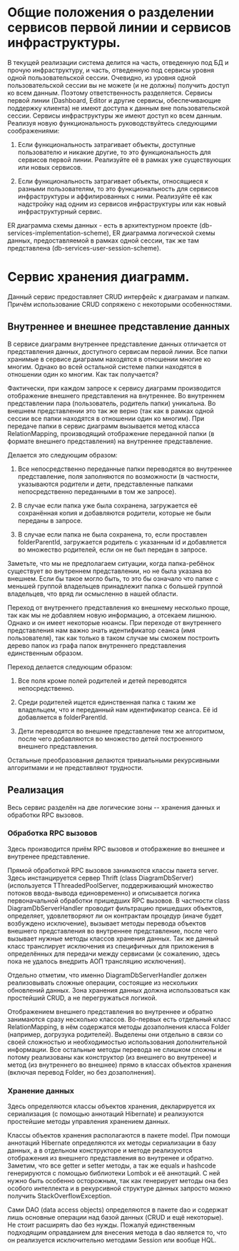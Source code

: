 # Общие положения о разделении сервисов первой линии и сервисов инфраструктуры.

В текущей реализации система делится на часть, отведенную под БД и прочую инфраструктуру, и часть, отведенную под сервисы уровня одной пользовательской сессии.
Очевидно, из уровня одной пользовательской сессии вы не можете (и не должны) получить доступ ко всем данным. Поэтому ответственность разделяется. Сервисы
первой линии (Dashboard, Editor и другие сервисы, обеспечивающие поддержку клиента) не имеют доступа к данным вне пользовательской сессии.
Cервисы инфраструктуры же имеют доступ ко всем данным. Реализуя новую функциональность руководствуйтесь следующими соображениями:

1. Если функциональность затрагивает объекты, доступные пользователю и никакие другие, то это функциональность для сервисов первой линии. Реализуйте её в рамках уже 
существующих или новых сервисов.

2. Если функциональность затрагивает объекты, относящиеся к разными пользователям, то это функциональность для сервисов инфраструктуры и аффилированных с ними. Реализуйте
её как надстройку над одним из сервисов инфраструктуры или как новый инфраструктурный сервис.

ER диаграмма схемы данных - есть в архитектурном проекте (db-services-implementation-scheme), ER диаграмма логической схемы данных, предоставляемой в рамках одной
сессии, так же там представлена (db-services-user-session-scheme).

# Сервис хранения диаграмм.

Данный сервис предоставляет CRUD интерфейс к диаграмам и папкам. Причём использование CRUD сопряжено с некоторыми особенностями.

## Внутреннее и внешнее представление данных

В сервисе диаграмм внутреннее представление данных отличается от представления данных, доступного сервисам первой линии. Все папки хранимые в сервисе диаграмм
находятся в отношении многие ко многим. Однако во всей остальной системе папки находятся в отношении один ко многим. Как так получается? 

Фактически, при каждом запросе к сервису диаграмм производится отображение внешнего представления на внутреннее. Во внутреннем представлении пара (пользователь, 
родитель папки) уникальна. Во внешнем представлении это так же верно (так как в рамках одной сессии все папки находятся в отношении один ко многим). При передаче
папки в сервис диаграмм вызывается метод класса RelationMapping, производящий отображение переданной папки (в формате внешнего представления) на внутреннее представление.

Делается это следующим образом:

1. Все непосредственно переданные папки переводятся во внутреннее представление, поля заполняются по возможности (в частности, указываются родители и дети, представленные
папками непосредственно переданными в том же запросе).

2. В случае если папка уже была сохранена, загружается её сохранённая копия и добавляются родители, которые не были переданы в запросе.

3. В случае если папка не была сохранена, то, если проставлен folderParentId, загружается родитель с указанным id и добавляется во множество родителей, если он не был передан в запросе.

Заметьте, что мы не предполагаем ситуации, когда папка-ребёнок существует во внутреннем представлении, но не была указана во внешнем. Если бы такое могло быть, то
это бы означало что папке с меньшей группой владельцев принадлежит папка с большей группой владельцев, что вряд ли осмысленно в нашей области.

Переход от внутреннего представления ко внешнему несколько проще, так как мы не добавляем новую информацию, а отсекаем лишнюю. Однако и он имеет некоторые нюансы. При переходе
от внутреннего представления нам важно знать идентификатор сеанса (имя пользователя), так как только в таком случае мы сможем построить дерево папок из графа папок внутреннего
представления единственным образом.

Переход делается следующим образом:

1. Все поля кроме полей родителей и детей переводятся непосредственно.

2. Среди родителей ищется единственная папка с таким же владельцем, что и переданный нам идентификатор сеанса. Её id добавляется в folderParentId.

3. Дети переводятся во внешнее представление тем же алгоритмом, после чего добавляются во множество детей построенного внешнего представления.

Остальные преобразования делаются тривиальными рекурсивными алгоритмами и не представляют трудности.

## Реализация

Весь сервис разделён на две логические зоны -- хранения данных и обработки RPC вызовов.

### Обработка RPC вызовов

Здесь производится приём RPC вызовов и отображение во внешнее и внутренее представление.

Прямой обработкой RPC вызовов занимаются классы пакета server. Здесь инстанцируется сервер Thrift (class DiagramDbServer) (используется TThreadedPoolServer, поддерживающий множество
потоков ввода-вывода единовременно) и описывается логика первоначальной обработки пришедших RPC вызовов. В частности class DiagramDbServerHandler проводит фильтрацию пришедших объектов,
определяет, удовлетворяют ли он контрактам процедур (иначе будет возбуждено исключение), вызывает методы перевода объектов внешнего представления во внутреннее представление, после
чего вызывает нужные методы классов хранения данных. Так же данный класс транслирует исключения из специфичных для приложения в определённых для передачи между сервисами (к сожалению, 
здесь пока не удалось внедрить АОП трансляцию исключения).

Отдельно отметим, что именно DiagramDbServerHandler должен реализовывать сложные операции, состоящие из нескольких обновлений данных. Зона хранения данных должна использоваться как 
простейший CRUD, а не перегружаться логикой.

Отображением внешнего представления во внутреннее и обратно занимаются сразу несколько классов. Во-первых есть отдельный класс RelationMapping, в нём содержатся методы дозаполнения класса
Folder (например, догрузука родителей). Выделены они отдельно в связи со своей сложностью и необходимостью использования дополнительной информации. Все остальные методы перевода не слишком 
сложны и потому реализованы как конструктор (из внешнего во внутренее) и метод (из внутреннего во внешнее) прямо в классах объектов хранения (включая перевод Folder, но без дозаполнения).

### Хранение данных

Здесь определяются классы объектов хранения, декларируется их сериализация (с помощью аннотаций Hibernate) и реализуются простейшие методы управления хранением данных.

Классы объектов хранения располагаются в пакете model. При помощи аннотаций Hibernate определяются их методы сериализации в базу данных, а в отдельном конструкторе и методе реализуются
отображения из внешнего представления во внутренее и обратно. Заметим, что все getter и setter методы, а так же equals и hashcode генерируются с помощью библиотеки Lombok и её аннотаций.
С ней нужно быть особенно осторожным, так как генерирует методы она без особого интеллекта и в рекурсивной структуре данных запросто можно получить StackOverflowException.

Сами DAO (data access objects) определяются в пакете dao и содержат лишь основные операции над базой данных (CRUD и ещё некоторые). Не стоит расширять dao без нужды. Пожалуй единственным
подходящим оправданием для внесения метода в dao является то, что он реализуется исключительно методами Session или вообще HQL.

